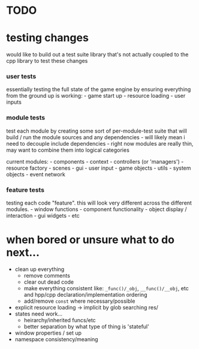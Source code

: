 # TODO

# testing changes

would like to build out a test suite library that's not actually coupled to the cpp library to test
these changes

### user tests

essentially testing the full state of the game engine by ensuring everything from the ground up
is working:
    - game start up
    - resource loading
    - user inputs

### module tests

test each module by creating some sort of per-module-test suite that will build / run the module
sources and any dependencies
    - will likely mean i need to decouple include dependencies
    - right now modules are really thin, may want to combine them into logical categories

current modules:
    - components
    - context
    - controllers (or 'managers')
    - resource factory
    - scenes
    - gui
    - user input
    - game objects
    - utils
    - system objects
    - event network

### feature tests

testing each code "feature". this will look very different across the different modules.
    - window functions
    - component functionality
    - object display / interaction
    - gui widgets
    - etc

# when bored or unsure what to do next...

 - clean up everything
    - remove comments
    - clear out dead code
    - make everything consistent like: `_func()/_obj`, `__func()/__obj`, etc and hpp/cpp declaration/implementation ordering
    - add/remove `const` where necessary/possible
 - explicit resource loading -> implicit by glob searching res/
 - states need work...
    - heirarchy/inherited funcs/etc
    - better separation by what type of thing is 'stateful'
 - window properties / set up
 - namespace consistency/meaning
